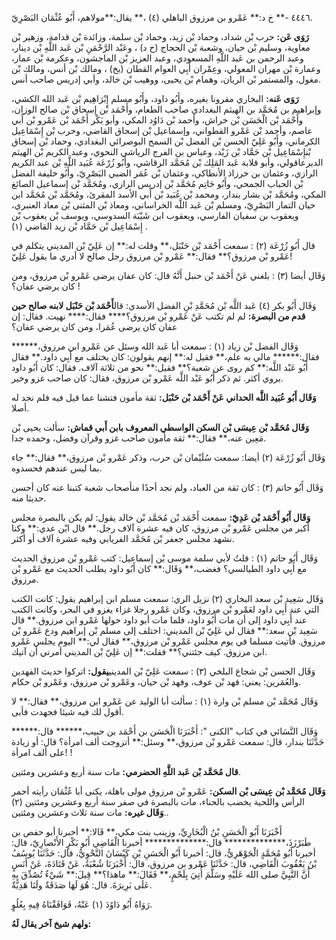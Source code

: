 ٤٤٤٦ -** خ د:** عَمْرو بن مرزوق الباهلي (٤) ،** يقال:**مولاهم، أَبُو عُثْمَان البَصْرِيّ.

**رَوَى عَن:** حرب بْن شداد، وحماد بْن زيد، وحماد بْن سلمة، وزائدة بْن قدامة، وزهير بْن معاوية، وسليم بْن حيان، وشعبة بْن الحجاج (خ د) ، وعَبْد الرَّحْمَنِ بْن عَبد اللَّهِ بْن دينار، وعبد الرحمن بن عَبد اللَّهِ المسعودي، وعبد العزيز بْن الماجشون، وعكرمة بْن عمار، وعمارة بْن مهران المعولي، وعِمْران أَبِي العوام القطان (بخ) ، ومالك بْن أنس، ومالك بْن مغول، والمستمر بْن الريان، وهمام بْن يحيى، ووهيب بْن خالد، وأبي إدريس صاحب أنس.

**رَوَى عَنه:** البخاري مقرونا بغيره، وأَبُو داود، وأَبُو مسلم إِبْرَاهِيم بْن عَبد الله الكشي، وإبراهيم بن مُحَمَّد بن الهيثم البغدادي صاحب الطعام، وأَحْمَد بْن إسحاق بْن صالح الوزان، وأَحْمَد بْن الْحَسَن بْن خراش، وأحمد بْن دَاوُد المكي، وأبو بَكْر أَحْمَد بْن عَمْرو بْن أَبي عاصم، وأحمد بْن عَمْرو القطواني، وإسماعيل بْن إسحاق القاضي، وحرب بْن إِسْمَاعِيل الكرماني، وأَبُو عَلِيّ الحسن بْن الفضل بْن السمح البوصرائي البغدادي، وحماد بْن إسحاق بْنإِسْمَاعِيل بْن حَمَّاد بْن زَيْد، وعباس بن الفرج الرياشي النحوي، وعبد الكريم بْن الهيثم الديرعاقولي، وأبو قلابة عَبد المَلِك بْن مُحَمَّد الرقاشي، وأَبُو زُرْعَة عُبَيد اللَّهِ بْن عبد الكريم الرازي، وعثمان بن خرزاذ الأنطاكي، وعثمان بْن عُمَر الضبي البَصْرِيّ، وأَبُو خليفة الفضل بْن الحباب الجمحي، وأَبُو حَاتِم مُحَمَّد بْن إدريس الرازي، ومُحَمَّد بْن إسماعيل الصائغ المكي، ومُحَمَّد بْن بشار بندار، ومحمد بْن عُبَيد بْن أَبي الأسد المقرئ، ومُحَمَّد بْن مُحَمَّد ابن حيان التمار البَصْرِيّ، ومسلم بْن عَبد اللَّه الخراساني، ومعاذ بْن المثنى بْن معاذ العنبري، ويعقوب بن سفيان الفارسي، ويعقوب ابن شَيْبَة السدوسي، ويوسف بْن يعقوب بْن إِسْمَاعِيل بْن حَمَّاد بْن زيد القاضي (١) .

قال أَبُو زُرْعَة (٢) : سمعت أَحْمَد بْن حَنْبَل،** وقلت له:** إن عَلِيّ بْن المديني يتكلم في عَمْرو بْن مرزوق؟** فقال:** عَمْرو بْن مرزوق رجل صالح لا أدري ما يقول عَلِيّ!

وَقَال أيضا (٣) : بلغني عَنْ أَحْمَد بْن حنبل أَنَّهُ قال: كان عفان يرضى عَمْرو بْن مرزوق، ومن كان يرضي عفان؟ !

وَقَال أَبُو بكر (٤) عَبد اللَّه بْن مُحَمَّدِ بْنِ الفضل الأسدي: قال**أَحْمَد بْن حَنْبَل لابنه صالح حين قدم من البصرة:** لم لم تكتب عَنْ عَمْرو بْن مرزوق؟**** فقال:**** نهيت. فقال: إن عفان كان يرضى عُمَرا، ومن كان يرضي عفان؟

وَقَال الفضل بْن زياد (١) : سمعت أبا عَبد الله وسئل عن عَمْرو ابن مرزوق،****** فقال:****** مالي به علم،** فقيل له:** إنهم يقولون: كان يختلف مع أَبِي داود.** فقال أَبُو عَبْد اللَّه:** كم روى عن شعبة؟** فقيل:** نحو من ثلاثة آلاف. فقال: كان أَبُو داود يروي أكثر. ثم ذكر أَبُو عَبْد اللَّه عَمْرو بْن مرزوق، فقال: كان صاحب غزو وخير.

**وَقَال أَبُو عُبَيد اللَّه الحداني عَنْ أَحْمَد بْن حَنْبَل:** ثقة مأمون فتشنا عما قيل فيه فلم نجد له أصلا.

**وَقَال مُحَمَّد بْن عِيسَى بْن السكن الواسطي المعروف بابن أَبي قماش:** سألت يحيى بْن مَعِين عنه،** فقال:** ثقة مأمون صاحب غزو وقرآن وفضل، وحمده جدا.

وَقَال أَبُو زُرْعَة (٢) أيضا: سمعت سُلَيْمان بْن حرب، وذكر عَمْرو بْن مرزوق،** فقال:** جاء بما ليس عندهم فحسدوه.

وَقَال أَبُو حاتم (٣) : كان ثقة من العباد، ولم نجد أحدًا منأصحاب شعبة كتبنا عنه كان أحسن حديثا منه.

**وَقَال أَبُو أَحْمَد بْن عَدِيّ:** سمعت أَحْمَد بْن مُحَمَّد بْن خالد يقول: لم يكن بالبصرة مجلس أكبر من مجلس عَمْرو بْن مرزوق، كان فيه عشرة آلاف رجل.** قال ابْن عدي:** وكنا نشهد مجلس جعفر بْن مُحَمَّد الفريابي وفيه عشرة آلاف أو أكثر.

وَقَال أَبُو حاتم (١) : قلتُ لأبي سلمة موسى بْن إسماعيل: كتب عَمْرو بْن مرزوق الحديث مع أَبِي داود الطيالسي؟ فغضب،** وَقَال:** كان أَبُو داود يطلب الحديث مع عَمْرو بْن مرزوق.

وَقَال سَعِيد بْن سعد البخاري (٢) نزيل الري: سمعت مسلم ابن إبراهيم يقول: كانت الكتب التي عند أَبِي داود لعَمْرو بْن مرزوق، وكان عَمْرو رجلا غزاء يغزو في البحر، وكانت الكتب عند أَبِي داود إلى أن مات أَبُو داود، فلما مات أبو داود حولها عَمْرو ابن مرزوق.** قال سَعِيد بْن سعد:** فقال لي عَلِيّ بْن المديني: اختلف إلى مسلم بْن إبراهيم ودع عَمْرو بْن مرزوق. فأتيت مسلما في يوم مجلس عَمْرو بْن مرزوق،** فقال لي:** اليوم يجلس عَمْرو ابن مرزوق. كيف جئتني؟** فقلت:** إن عَلِيّ بْن المديني أمرني أن آتيك.

وَقَال الحسن بْن شجاع البلخي (٣) : سمعت عَلِيّ بْن المديني**يقول:** اتركوا حديث الفهدين والعُمَرين: يعني: فهد بْن عوف، وفهد بْن حيان، وعَمْرو بْن مرزوق، وعَمْرو بْن حكام.

وَقَال مُحَمَّد بْن مسلم بْن وارة (١) : سألت أبا الوليد عن عَمْرو ابن مرزوق،** فقال:** لا أقول لك فيه شيئا فجهدت فأبى.

وَقَال النَّسَائي في كتاب "الكنى ": أَخْبَرَنَا الْحَسَن بن أَحْمَد بن حبيب،****** قال:****** حَدَّثَنَا بندار، قال: سمعت عَمْرو بْن مرزوق،** وسئل:** أتزوجت ألف امرأة؟ قال: أو زيادة على ألف امرأة! !

**قال مُحَمَّد بْن عَبد اللَّهِ الحضرمي:** مات سنة أربع وعشرين ومئتين.

**وَقَال مُحَمَّد بْن عِيسَى بْن السكن:** عَمْرو بْن مرزوق مولى باهلة، يكنى أبا عُثْمَان رأيته أحمر الرأس واللحية يخضب بالحناء، مات بالبصرة في صفر سنة أربع وعشرين ومئتين (٢) .**وَقَال غيره:** مات سنة ثلاث وعشرين ومئتين.

أَخْبَرَنَا أَبُو الْحَسَنِ بْنُ الْبُخَارِيِّ، وزينب بنت مكي،** قَالا:** أخبرنا أبو حفص بن طَبَرْزَذَ،************** قال:************** أخبرنا الْقَاضِي أَبُو بَكْرٍ الأَنْصارِيّ، قال: أخبرنا أَبُو مُحَمَّدٍ الْجَوْهَرِيُّ، قال: أخبرنا أَبُو الْحَسَنِ بْنِ كَيْسَانَ النَّحْوِيُّ، قال: حَدَّثَنَا يُوسُفُ بْنُ يَعْقُوبَ الْقَاضِي، قال: حَدَّثَنَا عَمْرو بن مرزوق، قال: أَخْبَرَنَا شُعْبَةُ، عَنْ قَتَادَةَ، عَنْ أَنَسٍ أَنَّ النَّبِيَّ صلى الله عَلَيْهِ وسَلَّمَ أُتِيَ بِلَحْمٍ،** فَقَالَ:** ماهذا؟** قِيلَ:** شَيْءٌ تُصُدِّقَ بِهِ عَلَى بَرِيرَةَ. قال: هُوَ لَهَا صَدَقَةٌ ولَنَا هَدِيَّةٌ.

رَوَاهُ أَبُو دَاوُدَ (١) عَنْهُ، فَوَافَقْنَاهُ فِيهِ بِعُلُوٍ.

**ولهم شيخ آخر يقال لَهُ:**